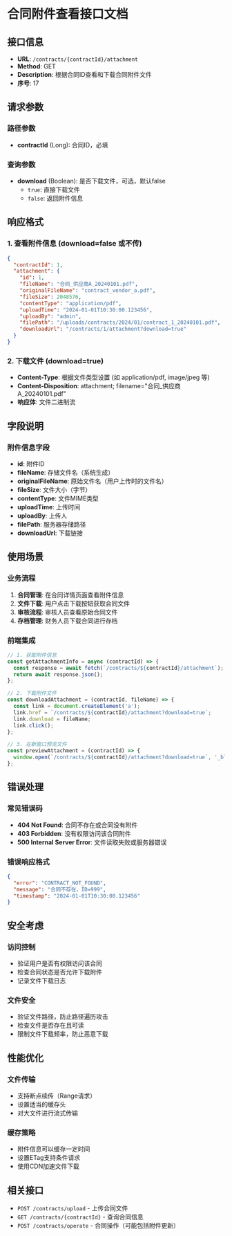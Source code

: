 # 合同附件查看接口文档

## 接口信息
- **URL**: `/contracts/{contractId}/attachment`
- **Method**: GET
- **Description**: 根据合同ID查看和下载合同附件文件
- **序号**: 17

## 请求参数

### 路径参数
- **contractId** (Long): 合同ID，必填

### 查询参数
- **download** (Boolean): 是否下载文件，可选，默认false
  - `true`: 直接下载文件
  - `false`: 返回附件信息

## 响应格式

### 1. 查看附件信息 (download=false 或不传)
```json
{
  "contractId": 1,
  "attachment": {
    "id": 1,
    "fileName": "合同_供应商A_20240101.pdf",
    "originalFileName": "contract_vendor_a.pdf",
    "fileSize": 2048576,
    "contentType": "application/pdf",
    "uploadTime": "2024-01-01T10:30:00.123456",
    "uploadBy": "admin",
    "filePath": "/uploads/contracts/2024/01/contract_1_20240101.pdf",
    "downloadUrl": "/contracts/1/attachment?download=true"
  }
}
```

### 2. 下载文件 (download=true)
- **Content-Type**: 根据文件类型设置 (如 application/pdf, image/jpeg 等)
- **Content-Disposition**: attachment; filename="合同_供应商A_20240101.pdf"
- **响应体**: 文件二进制流

## 字段说明

### 附件信息字段
- **id**: 附件ID
- **fileName**: 存储文件名（系统生成）
- **originalFileName**: 原始文件名（用户上传时的文件名）
- **fileSize**: 文件大小（字节）
- **contentType**: 文件MIME类型
- **uploadTime**: 上传时间
- **uploadBy**: 上传人
- **filePath**: 服务器存储路径
- **downloadUrl**: 下载链接

## 使用场景

### 业务流程
1. **合同管理**: 在合同详情页面查看附件信息
2. **文件下载**: 用户点击下载按钮获取合同文件
3. **审核流程**: 审核人员查看原始合同文件
4. **存档管理**: 财务人员下载合同进行存档

### 前端集成
```javascript
// 1. 获取附件信息
const getAttachmentInfo = async (contractId) => {
  const response = await fetch(`/contracts/${contractId}/attachment`);
  return await response.json();
};

// 2. 下载附件文件
const downloadAttachment = (contractId, fileName) => {
  const link = document.createElement('a');
  link.href = `/contracts/${contractId}/attachment?download=true`;
  link.download = fileName;
  link.click();
};

// 3. 在新窗口预览文件
const previewAttachment = (contractId) => {
  window.open(`/contracts/${contractId}/attachment?download=true`, '_blank');
};
```

## 错误处理

### 常见错误码
- **404 Not Found**: 合同不存在或合同没有附件
- **403 Forbidden**: 没有权限访问该合同附件
- **500 Internal Server Error**: 文件读取失败或服务器错误

### 错误响应格式
```json
{
  "error": "CONTRACT_NOT_FOUND",
  "message": "合同不存在，ID=999",
  "timestamp": "2024-01-01T10:30:00.123456"
}
```

## 安全考虑

### 访问控制
- 验证用户是否有权限访问该合同
- 检查合同状态是否允许下载附件
- 记录文件下载日志

### 文件安全
- 验证文件路径，防止路径遍历攻击
- 检查文件是否存在且可读
- 限制文件下载频率，防止恶意下载

## 性能优化

### 文件传输
- 支持断点续传（Range请求）
- 设置适当的缓存头
- 对大文件进行流式传输

### 缓存策略
- 附件信息可以缓存一定时间
- 设置ETag支持条件请求
- 使用CDN加速文件下载

## 相关接口
- `POST /contracts/upload` - 上传合同文件
- `GET /contracts/{contractId}` - 查询合同信息
- `POST /contracts/operate` - 合同操作（可能包括附件更新）
